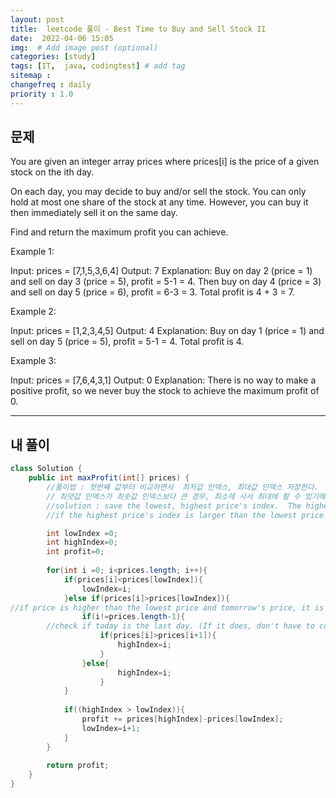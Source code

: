 ```yaml
---
layout: post
title:  leetcode 풀이 - Best Time to Buy and Sell Stock II
date:  2022-04-06 15:05
img:  # Add image post (optional)
categories: [study]
tags: [IT,  java, codingtest] # add tag
sitemap :
changefreq : daily
priority : 1.0
---
```


## 문제
You are given an integer array prices where prices[i] is the price of a given stock on the ith day.

On each day, you may decide to buy and/or sell the stock. You can only hold at most one share of the stock at any time. However, you can buy it then immediately sell it on the same day.

Find and return the maximum profit you can achieve.

 

Example 1:

Input: prices = [7,1,5,3,6,4]
Output: 7
Explanation: Buy on day 2 (price = 1) and sell on day 3 (price = 5), profit = 5-1 = 4.
Then buy on day 4 (price = 3) and sell on day 5 (price = 6), profit = 6-3 = 3.
Total profit is 4 + 3 = 7.

Example 2:

Input: prices = [1,2,3,4,5]
Output: 4
Explanation: Buy on day 1 (price = 1) and sell on day 5 (price = 5), profit = 5-1 = 4.
Total profit is 4.

Example 3:

Input: prices = [7,6,4,3,1]
Output: 0
Explanation: There is no way to make a positive profit, so we never buy the stock to achieve the maximum profit of 0.


---
## 내 풀이

~~~java
class Solution {
    public int maxProfit(int[] prices) {
        //풀이법 : 첫번째 값부터 비교하면서  최저값 인덱스, 최대값 인덱스 저장한다.  최대값 인덱스는 그 다음값보다 큰지도 비교한다. (다음 값이 더 크면 다음에 파는게 더 큰 이득이니까)
        // 최댓값 인덱스가 최솟값 인덱스보다 큰 경우, 최소에 사서 최대에 팔 수 있기에 프로핏 값 계산한다. 
        //solution : save the lowest, highest price's index.  The highest price's index should be larger than the next index's price. 
        //if the highest price's index is larger than the lowest price's index ,  calculate profit.

        int lowIndex =0; 
        int highIndex=0;
        int profit=0; 
    
        for(int i =0; i<prices.length; i++){
            if(prices[i]<prices[lowIndex]){
                lowIndex=i; 
            }else if(prices[i]>prices[lowIndex]){  
//if price is higher than the lowest price and tomorrow's price, it is the best to sell today and buy another stock tomorrow. 
                if(i!=prices.length-1){ 
        //check if today is the last day. (If it does, don't have to compare with tomorrow's price)
                    if(prices[i]>prices[i+1]){
                        highIndex=i;
                    }
                }else{
                        highIndex=i;
                    }
            }
            
            if((highIndex > lowIndex)){
                profit += prices[highIndex]-prices[lowIndex];
                lowIndex=i+1;
            }
        }
        
        return profit;
    }
}

~~~
